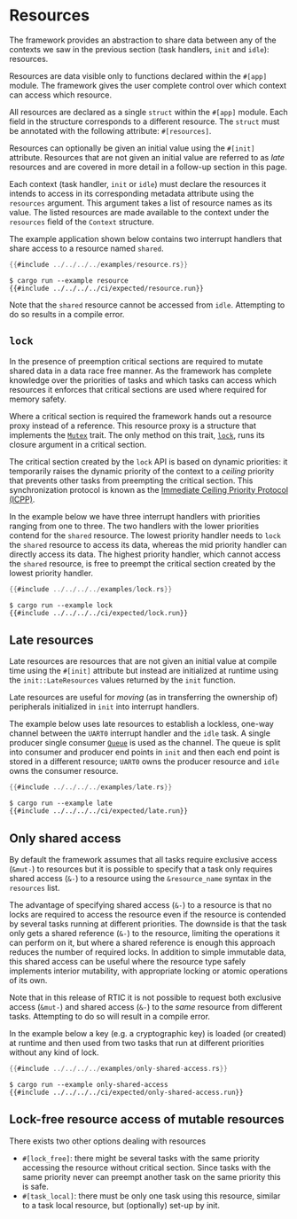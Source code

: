 # Resources

The framework provides an abstraction to share data between any of the contexts
we saw in the previous section (task handlers, `init` and `idle`): resources.

Resources are data visible only to functions declared within the `#[app]`
module. The framework gives the user complete control over which context
can access which resource.

All resources are declared as a single `struct` within the `#[app]`
module. Each field in the structure corresponds to a different resource.
The `struct` must be annotated with the following attribute: `#[resources]`.

Resources can optionally be given an initial value using the `#[init]`
attribute. Resources that are not given an initial value are referred to as
*late* resources and are covered in more detail in a follow-up section in this
page.

Each context (task handler, `init` or `idle`) must declare the resources it
intends to access in its corresponding metadata attribute using the `resources`
argument. This argument takes a list of resource names as its value. The listed
resources are made available to the context under the `resources` field of the
`Context` structure.

The example application shown below contains two interrupt handlers that share
access to a resource named `shared`.

``` rust
{{#include ../../../../examples/resource.rs}}
```

``` console
$ cargo run --example resource
{{#include ../../../../ci/expected/resource.run}}
```

Note that the `shared` resource cannot be accessed from `idle`. Attempting to do
so results in a compile error.

## `lock`

In the presence of preemption critical sections are required to mutate shared
data in a data race free manner. As the framework has complete knowledge over
the priorities of tasks and which tasks can access which resources it enforces
that critical sections are used where required for memory safety.

Where a critical section is required the framework hands out a resource proxy
instead of a reference. This resource proxy is a structure that implements the
[`Mutex`] trait. The only method on this trait, [`lock`], runs its closure
argument in a critical section.

[`Mutex`]: ../../../api/rtic/trait.Mutex.html
[`lock`]: ../../../api/rtic/trait.Mutex.html#method.lock

The critical section created by the `lock` API is based on dynamic priorities:
it temporarily raises the dynamic priority of the context to a *ceiling*
priority that prevents other tasks from preempting the critical section. This
synchronization protocol is known as the [Immediate Ceiling Priority Protocol
(ICPP)][icpp].

[icpp]: https://en.wikipedia.org/wiki/Priority_ceiling_protocol

In the example below we have three interrupt handlers with priorities ranging
from one to three. The two handlers with the lower priorities contend for the
`shared` resource. The lowest priority handler needs to `lock` the
`shared` resource to access its data, whereas the mid priority handler can
directly access its data. The highest priority handler, which cannot access
the `shared` resource, is free to preempt the critical section created by the
lowest priority handler.

``` rust
{{#include ../../../../examples/lock.rs}}
```

``` console
$ cargo run --example lock
{{#include ../../../../ci/expected/lock.run}}
```

## Late resources

Late resources are resources that are not given an initial value at compile time
using the `#[init]` attribute but instead are initialized at runtime using the
`init::LateResources` values returned by the `init` function.

Late resources are useful for *moving* (as in transferring the ownership of)
peripherals initialized in `init` into interrupt handlers.

The example below uses late resources to establish a lockless, one-way channel
between the `UART0` interrupt handler and the `idle` task. A single producer
single consumer [`Queue`] is used as the channel. The queue is split into
consumer and producer end points in `init` and then each end point is stored
in a different resource; `UART0` owns the producer resource and `idle` owns
the consumer resource.

[`Queue`]: ../../../api/heapless/spsc/struct.Queue.html

``` rust
{{#include ../../../../examples/late.rs}}
```

``` console
$ cargo run --example late
{{#include ../../../../ci/expected/late.run}}
```

## Only shared access

By default the framework assumes that all tasks require exclusive access
(`&mut-`) to resources but it is possible to specify that a task only requires
shared access (`&-`) to a resource using the `&resource_name` syntax in the
`resources` list.

The advantage of specifying shared access (`&-`) to a resource is that no locks
are required to access the resource even if the resource is contended by several
tasks running at different priorities. The downside is that the task only gets a
shared reference (`&-`) to the resource, limiting the operations it can perform
on it, but where a shared reference is enough this approach reduces the number
of required locks. In addition to simple immutable data, this shared access can
be useful where the resource type safely implements interior mutability, with
appropriate locking or atomic operations of its own.

Note that in this release of RTIC it is not possible to request both exclusive
access (`&mut-`) and shared access (`&-`) to the *same* resource from different
tasks. Attempting to do so will result in a compile error.

In the example below a key (e.g. a cryptographic key) is loaded (or created) at
runtime and then used from two tasks that run at different priorities without
any kind of lock.

``` rust
{{#include ../../../../examples/only-shared-access.rs}}
```

``` console
$ cargo run --example only-shared-access
{{#include ../../../../ci/expected/only-shared-access.run}}
```

## Lock-free resource access of mutable resources

There exists two other options dealing with resources

* `#[lock_free]`: there might be several tasks with the same priority
  accessing the resource without critical section. Since tasks with the
  same priority never can preempt another task on the same priority
  this is safe.
* `#[task_local]`: there must be only one task using this resource,
  similar to a task local resource, but (optionally) set-up by init.

